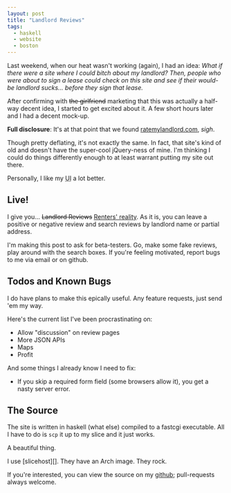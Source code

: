 ```yaml
---
layout: post
title: "Landlord Reviews"
tags:
  - haskell
  - website
  - boston
---
```


Last weekend, when our heat wasn't working (again), I had an idea: *What 
if there were a site where I could bitch about my landlord? Then, people 
who were about to sign a lease could check on this site and see if their 
would-be landlord sucks... before they sign that lease.*

After confirming with <del>the girlfriend</del> marketing that this was 
actually a half-way decent idea, I started to get excited about it. A 
few short hours later and I had a decent mock-up.

**Full disclosure**: It's at that point that we found 
[ratemylandlord.com][rate], *sigh*.

Though pretty deflating, it's not exactly the same. In fact, that site's 
kind of old and doesn't have the super-cool jQuery-ness of mine. I'm 
thinking I could do things differently enough to at least warrant 
putting my site out there.

Personally, I like my <abbr title="user interface">UI</abbr> a lot 
better.

## Live!

I give you... <del>Landlord Reviews</del> [Renters' reality][review]. As 
it is, you can leave a positive or negative review and search reviews by 
landlord name or partial address.

I'm making this post to ask for beta-testers. Go, make some fake 
reviews, play around with the search boxes. If you're feeling motivated, 
report bugs to me via email or on github.

## Todos and Known Bugs

I do have plans to make this epically useful. Any feature requests, just 
send 'em my way.

Here's the current list I've been procrastinating on:

  * Allow "discussion" on review pages
  * More JSON APIs
  * Maps
  * Profit

And some things I already know I need to fix:

  * If you skip a required form field (some browsers allow it), you get 
    a nasty server error.

## The Source

The site is written in haskell (what else) compiled to a fastcgi 
executable. All I have to do is `scp` it up to my slice and it just 
works.

A beautiful thing.

<div class="well">
I use [slicehost][]. They have an Arch image. They rock.

</div>

If you're interested, you can view the source on my [github][]; 
pull-requests always welcome.

[rate]:      http://ratemylandlord.com
[slicehost]: http://www.slicehost.com
[review]:    http://rentersreality.com
[github]:    https://github.com/pbrisbin/bad-boston-landlords
